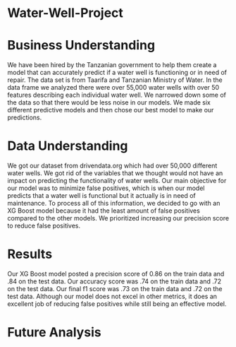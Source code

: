 # Water-Well-Project

# Business Understanding 

We have been hired by the Tanzanian government to help them create a model that can accurately predict if a water well is functioning or in need of repair. The data set is from Taarifa and Tanzanian Ministry of Water. In the data frame we analyzed there were over 55,000 water wells with over 50 features describing each individual water well. We narrowed down some of the data so that there would be less noise in our models. We made six different predictive models and then chose our best model to make our predictions. 

# Data Understanding 

We got our dataset from drivendata.org which had over 50,000 different water wells. We got rid of the variables that we thought would not have an impact on predicting the functionality of water wells. Our main objective for our model was to minimize false positives, which is when our model predicts that a water well is functional but it actually is in need of maintenance. To process all of this information, we decided to go with an XG Boost model because it had the least amount of false positives compared to the other models. We prioritized increasing our precision score to reduce false positives. 

# Results 

Our XG Boost model posted a precision score of 0.86 on the train data and .84 on the test data. Our accuracy score was .74 on the train data and .72 on the test data. Our final f1 score was .73 on the train data and .72 on the test data. Although our model does not excel in other metrics, it does an excellent job of reducing false positives while still being an effective model. 

# Future Analysis 

